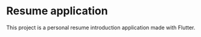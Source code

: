 # Resume application

This project is a personal resume introduction application made with Flutter.


